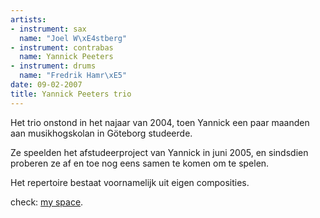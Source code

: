 ```yaml
---
artists:
- instrument: sax
  name: "Joel W\xE4stberg"
- instrument: contrabas
  name: Yannick Peeters
- instrument: drums
  name: "Fredrik Hamr\xE5"
date: 09-02-2007
title: Yannick Peeters trio
---
```

Het trio onstond in het najaar van 2004, toen Yannick een paar maanden aan 
musikhogskolan in Göteborg studeerde. 

Ze speelden het afstudeerproject van Yannick in juni 2005, en sindsdien 
proberen ze af en toe nog eens samen te komen om te spelen. 

Het repertoire bestaat voornamelijk uit eigen composities. 

check: [my space](http://www.myspace.com/yannickpeeters).